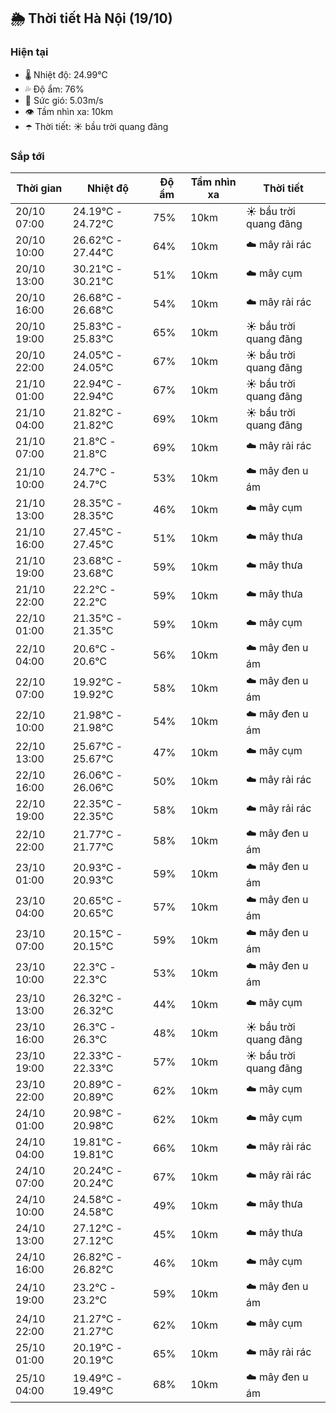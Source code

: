 ## 🌦️ Thời tiết Hà Nội (19/10)

### Hiện tại

- 🌡️ Nhiệt độ: 24.99℃
- 💦 Độ ẩm: 76%
- 💨 Sức gió: 5.03m/s
- 👁️ Tầm nhìn xa: 10km
- ☂️ Thời tiết: ☀️ bầu trời quang đãng

### Sắp tới

| Thời gian | Nhiệt độ | Độ ẩm | Tầm nhìn xa | Thời tiết |
| --- | --- | --- | --- | --- |
| 20/10 07:00 | 24.19℃ - 24.72℃ | 75% | 10km | ☀️ bầu trời quang đãng |
| 20/10 10:00 | 26.62℃ - 27.44℃ | 64% | 10km | ☁️ mây rải rác |
| 20/10 13:00 | 30.21℃ - 30.21℃ | 51% | 10km | ☁️ mây cụm |
| 20/10 16:00 | 26.68℃ - 26.68℃ | 54% | 10km | ☁️ mây rải rác |
| 20/10 19:00 | 25.83℃ - 25.83℃ | 65% | 10km | ☀️ bầu trời quang đãng |
| 20/10 22:00 | 24.05℃ - 24.05℃ | 67% | 10km | ☀️ bầu trời quang đãng |
| 21/10 01:00 | 22.94℃ - 22.94℃ | 67% | 10km | ☀️ bầu trời quang đãng |
| 21/10 04:00 | 21.82℃ - 21.82℃ | 69% | 10km | ☀️ bầu trời quang đãng |
| 21/10 07:00 | 21.8℃ - 21.8℃ | 69% | 10km | ☁️ mây rải rác |
| 21/10 10:00 | 24.7℃ - 24.7℃ | 53% | 10km | ☁️ mây đen u ám |
| 21/10 13:00 | 28.35℃ - 28.35℃ | 46% | 10km | ☁️ mây cụm |
| 21/10 16:00 | 27.45℃ - 27.45℃ | 51% | 10km | ☁️ mây thưa |
| 21/10 19:00 | 23.68℃ - 23.68℃ | 59% | 10km | ☁️ mây thưa |
| 21/10 22:00 | 22.2℃ - 22.2℃ | 59% | 10km | ☁️ mây thưa |
| 22/10 01:00 | 21.35℃ - 21.35℃ | 59% | 10km | ☁️ mây cụm |
| 22/10 04:00 | 20.6℃ - 20.6℃ | 56% | 10km | ☁️ mây đen u ám |
| 22/10 07:00 | 19.92℃ - 19.92℃ | 58% | 10km | ☁️ mây đen u ám |
| 22/10 10:00 | 21.98℃ - 21.98℃ | 54% | 10km | ☁️ mây đen u ám |
| 22/10 13:00 | 25.67℃ - 25.67℃ | 47% | 10km | ☁️ mây cụm |
| 22/10 16:00 | 26.06℃ - 26.06℃ | 50% | 10km | ☁️ mây rải rác |
| 22/10 19:00 | 22.35℃ - 22.35℃ | 58% | 10km | ☁️ mây rải rác |
| 22/10 22:00 | 21.77℃ - 21.77℃ | 58% | 10km | ☁️ mây đen u ám |
| 23/10 01:00 | 20.93℃ - 20.93℃ | 59% | 10km | ☁️ mây đen u ám |
| 23/10 04:00 | 20.65℃ - 20.65℃ | 57% | 10km | ☁️ mây đen u ám |
| 23/10 07:00 | 20.15℃ - 20.15℃ | 59% | 10km | ☁️ mây đen u ám |
| 23/10 10:00 | 22.3℃ - 22.3℃ | 53% | 10km | ☁️ mây đen u ám |
| 23/10 13:00 | 26.32℃ - 26.32℃ | 44% | 10km | ☁️ mây cụm |
| 23/10 16:00 | 26.3℃ - 26.3℃ | 48% | 10km | ☀️ bầu trời quang đãng |
| 23/10 19:00 | 22.33℃ - 22.33℃ | 57% | 10km | ☀️ bầu trời quang đãng |
| 23/10 22:00 | 20.89℃ - 20.89℃ | 62% | 10km | ☁️ mây cụm |
| 24/10 01:00 | 20.98℃ - 20.98℃ | 62% | 10km | ☁️ mây cụm |
| 24/10 04:00 | 19.81℃ - 19.81℃ | 66% | 10km | ☁️ mây rải rác |
| 24/10 07:00 | 20.24℃ - 20.24℃ | 67% | 10km | ☁️ mây rải rác |
| 24/10 10:00 | 24.58℃ - 24.58℃ | 49% | 10km | ☁️ mây thưa |
| 24/10 13:00 | 27.12℃ - 27.12℃ | 45% | 10km | ☁️ mây thưa |
| 24/10 16:00 | 26.82℃ - 26.82℃ | 46% | 10km | ☁️ mây cụm |
| 24/10 19:00 | 23.2℃ - 23.2℃ | 59% | 10km | ☁️ mây đen u ám |
| 24/10 22:00 | 21.27℃ - 21.27℃ | 62% | 10km | ☁️ mây cụm |
| 25/10 01:00 | 20.19℃ - 20.19℃ | 65% | 10km | ☁️ mây rải rác |
| 25/10 04:00 | 19.49℃ - 19.49℃ | 68% | 10km | ☁️ mây đen u ám |
